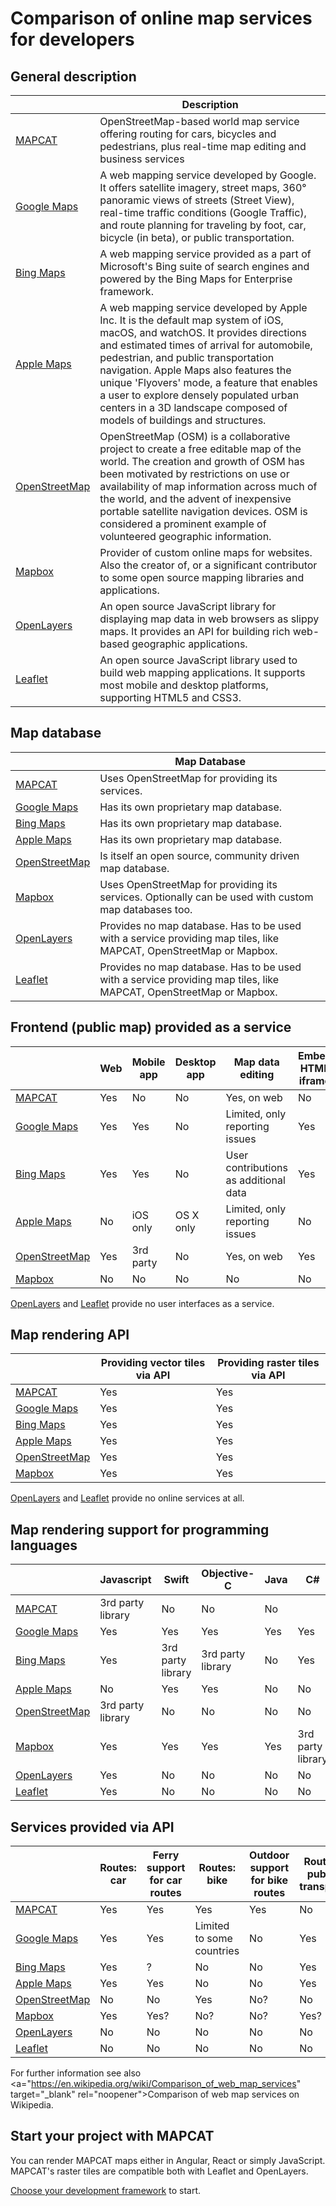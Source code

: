 # Comparison of online map services for developers

## General description

|               | Description |
|---------------|-------------|
| <a href="https://mapcat.com" target="_blank" rel="noopener">MAPCAT</a> | OpenStreetMap-based world map service offering routing for cars, bicycles and pedestrians, plus real-time map editing and business services |
| <a href="https://maps.google.com" target="_blank" rel="noopener">Google Maps</a> | A web mapping service developed by Google. It offers satellite imagery, street maps, 360° panoramic views of streets (Street View), real-time traffic conditions (Google Traffic), and route planning for traveling by foot, car, bicycle (in beta), or public transportation. |
| <a href="https://www.bing.com/maps" target="_blank" rel="noopener">Bing Maps</a> | A web mapping service provided as a part of Microsoft's Bing suite of search engines and powered by the Bing Maps for Enterprise framework. |
| <a href="https://www.apple.com/ios/maps/" target="_blank" rel="noopener">Apple Maps</a> | A web mapping service developed by Apple Inc. It is the default map system of iOS, macOS, and watchOS. It provides directions and estimated times of arrival for automobile, pedestrian, and public transportation navigation. Apple Maps also features the unique 'Flyovers' mode, a feature that enables a user to explore densely populated urban centers in a 3D landscape composed of models of buildings and structures. |
| <a href="http://openstreetmap.org" target="_blank" rel="noopener">OpenStreetMap</a> | OpenStreetMap (OSM) is a collaborative project to create a free editable map of the world. The creation and growth of OSM has been motivated by restrictions on use or availability of map information across much of the world, and the advent of inexpensive portable satellite navigation devices. OSM is considered a prominent example of volunteered geographic information. |
| <a href="https://mapbox.com" target="_blank" rel="noopener">Mapbox</a> | Provider of custom online maps for websites. Also the creator of, or a significant contributor to some open source mapping libraries and applications. |
| <a href="http://openlayers.org/" target="_blank" rel="noopener">OpenLayers</a> | An open source JavaScript library for displaying map data in web browsers as slippy maps. It provides an API for building rich web-based geographic applications. |
| <a href="http://leafletjs.com/" target="_blank" rel="noopener">Leaflet</a> | An open source JavaScript library used to build web mapping applications. It supports most mobile and desktop platforms, supporting HTML5 and CSS3. |

## Map database

|               | Map Database |
|---------------|--------------|
| <a href="https://mapcat.com" target="_blank" rel="noopener">MAPCAT</a> | Uses OpenStreetMap for providing its services. |
| <a href="https://maps.google.com" target="_blank" rel="noopener">Google Maps</a> | Has its own proprietary map database. |
| <a href="https://www.bing.com/maps" target="_blank" rel="noopener">Bing Maps</a> | Has its own proprietary map database. |
| <a href="https://www.apple.com/ios/maps/" target="_blank" rel="noopener">Apple Maps</a> | Has its own proprietary map database. |
| <a href="http://openstreetmap.org" target="_blank" rel="noopener">OpenStreetMap</a> | Is itself an open source, community driven map database. |
| <a href="https://mapbox.com" target="_blank" rel="noopener">Mapbox</a> | Uses OpenStreetMap for providing its services. Optionally can be used with custom map databases too. |
| <a href="http://openlayers.org/" target="_blank" rel="noopener">OpenLayers</a> | Provides no map database. Has to be used with a service providing map tiles, like MAPCAT, OpenStreetMap or Mapbox. |
| <a href="http://leafletjs.com/"  target="_blank" rel="noopener">Leaflet</a> | Provides no map database. Has to be used with a service providing map tiles, like MAPCAT, OpenStreetMap or Mapbox. |


## Frontend (public map) provided as a service

|                                                                                        | Web | Mobile app | Desktop app | Map data editing | Embed HTML iframe |
|----------------------------------------------------------------------------------------|-----|------------|-------------|------------------|-------------------|
| <a href="https://mapcat.com" target="_blank" rel="noopener">MAPCAT</a>                 | Yes | No         | No          | Yes, on web      | No                |
| <a href="https://maps.google.com" target="_blank" rel="noopener">Google Maps</a>       | Yes | Yes        | No          | Limited, only reporting issues | Yes |
| <a href="https://www.bing.com/maps" target="_blank" rel="noopener">Bing Maps</a>       | Yes | Yes        | No          | User contributions as additional data | Yes |
| <a href="https://www.apple.com/ios/maps/" target="_blank" rel="noopener">Apple Maps</a>| No  | iOS only   | OS X only   | Limited, only reporting issues | No  |
| <a href="http://openstreetmap.org" target="_blank" rel="noopener">OpenStreetMap</a>    | Yes | 3rd party  | No          | Yes, on web      | Yes               |
| <a href="https://mapbox.com" target="_blank" rel="noopener">Mapbox</a>                 | No  | No         | No          | No               | No                |

<a href="http://openlayers.org/" target="_blank" rel="noopener">OpenLayers</a> and <a href="http://leafletjs.com/" target="_blank" rel="noopener">Leaflet</a> provide no user interfaces as a service.


## Map rendering API

|                                                                                        | Providing vector tiles via API | Providing raster tiles via API 
|----------------------------------------------------------------------------------------|-----|------------|
| <a href="https://mapcat.com" target="_blank" rel="noopener">MAPCAT</a>                 | Yes | Yes        |
| <a href="https://maps.google.com" target="_blank" rel="noopener">Google Maps</a>       | Yes | Yes        |
| <a href="https://www.bing.com/maps" target="_blank" rel="noopener">Bing Maps</a>       | Yes | Yes        |
| <a href="https://www.apple.com/ios/maps/" target="_blank" rel="noopener">Apple Maps</a>| Yes | Yes        |
| <a href="http://openstreetmap.org" target="_blank" rel="noopener">OpenStreetMap</a>    | Yes | Yes        |
| <a href="https://mapbox.com" target="_blank" rel="noopener">Mapbox</a>                 | Yes | Yes        |

<a href="http://openlayers.org/" target="_blank" rel="noopener">OpenLayers</a> and <a href="http://leafletjs.com/" target="_blank" rel="noopener">Leaflet</a> provide no online services at all.


## Map rendering support for programming languages

|                                                                                        | Javascript        | Swift             | Objective-C       | Java              | C#                | C++ |
|----------------------------------------------------------------------------------------|-------------------|-------------------|-------------------|-------------------|-------------------|-----|
| <a href="https://mapcat.com" target="_blank" rel="noopener">MAPCAT</a>                 | 3rd party library | No                | No                | No                |                   |     |
| <a href="https://maps.google.com" target="_blank" rel="noopener">Google Maps</a>       | Yes               | Yes               | Yes               | Yes               | Yes               | Yes |
| <a href="https://www.bing.com/maps" target="_blank" rel="noopener">Bing Maps</a>       | Yes               | 3rd party library | 3rd party library | No                | Yes               | Yes |
| <a href="https://www.apple.com/ios/maps/" target="_blank" rel="noopener">Apple Maps</a>| No                | Yes               | Yes               | No                | No                | No  |
| <a href="http://openstreetmap.org" target="_blank" rel="noopener">OpenStreetMap</a>    | 3rd party library | No                | No                | No                | No                | No  |
| <a href="https://mapbox.com" target="_blank" rel="noopener">Mapbox</a>                 | Yes               | Yes               | Yes               | Yes               | 3rd party library | Yes |
| <a href="http://openlayers.org/" target="_blank" rel="noopener">OpenLayers</a>         | Yes               | No                | No                | No                | No                | No  |
| <a href="http://leafletjs.com/" target="_blank" rel="noopener">Leaflet</a>             | Yes               | No                | No                | No                | No                | No  |


## Services provided via API

|                                              | Routes: car | Ferry support for car routes | Routes: bike | Outdoor support for bike routes | Routes: public transport | Routes: walk |
|----------------------------------------------|-----|-----|-----|-----|-----|-----|
| <a href="https://mapcat.com" target="_blank" rel="noopener">MAPCAT</a>                 | Yes | Yes | Yes | Yes | No  | Yes |
| <a href="https://maps.google.com" target="_blank" rel="noopener">Google Maps</a>       | Yes | Yes | Limited to some countries | No  | Yes | Yes |
| <a href="https://www.bing.com/maps" target="_blank" rel="noopener">Bing Maps</a>       | Yes | ?   | No  | No  | Yes | Yes |
| <a href="https://www.apple.com/ios/maps/" target="_blank" rel="noopener">Apple Maps</a>| Yes | Yes | No  | No  | Yes | Yes |
| <a href="http://openstreetmap.org" target="_blank" rel="noopener">OpenStreetMap</a>    | No  | No  | Yes | No? | No  | Yes |
| <a href="https://mapbox.com" target="_blank" rel="noopener">Mapbox</a>                 | Yes | Yes? | No? | No? | Yes? | Yes? |
| <a href="http://openlayers.org/" target="_blank" rel="noopener">OpenLayers</a>         | No  | No  | No  | No  | No  | No  |
| <a href="http://leafletjs.com/" target="_blank" rel="noopener">Leaflet</a>             | No  | No  | No  | No  | No  | No  |


For further information see also <a="https://en.wikipedia.org/wiki/Comparison_of_web_map_services" target="_blank" rel="noopener">Comparison of web map services</a> on Wikipedia.
 
## Start your project with MAPCAT

You can render MAPCAT maps either in Angular, React or simply JavaScript. MAPCAT's raster tiles are compatible both with Leaflet and OpenLayers.

[Choose your development framework](../index.md#get-started-with-mapcat) to start.
